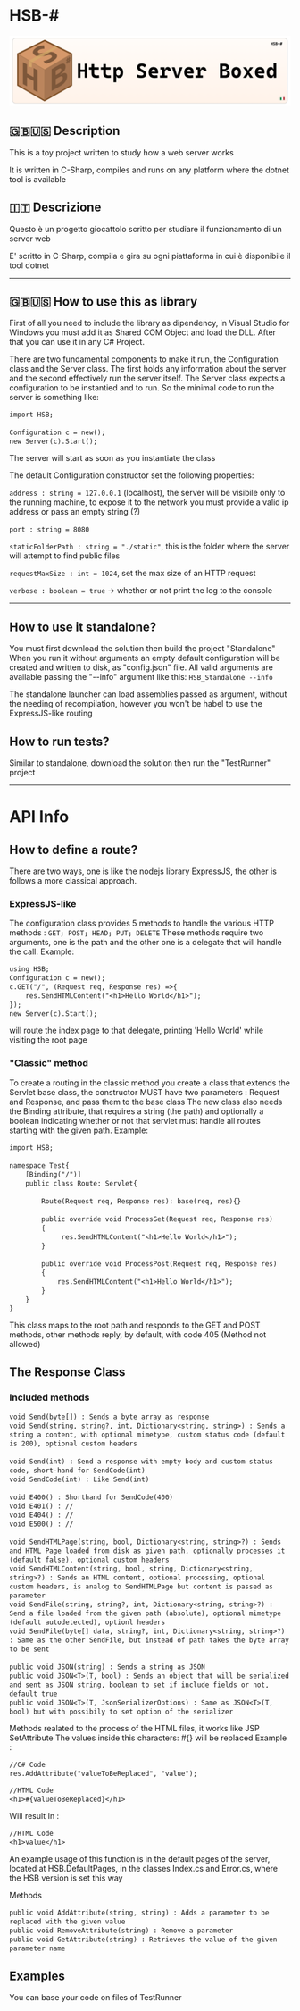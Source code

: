 # HSB-#
![alt text](banner.png)
## 🇬🇧🇺🇸 Description

This is a toy project written to study how a web server works

It is written in C-Sharp, compiles and runs on any platform where the dotnet tool is available

## 🇮🇹 Descrizione

Questo è un progetto giocattolo scritto per studiare il funzionamento di un server web

E' scritto in C-Sharp, compila e gira su ogni piattaforma in cui è disponibile il tool dotnet

-----

## 🇬🇧🇺🇸 How to use this as library


First of all you need to include the library as dipendency, in Visual Studio for Windows you must add it as Shared COM Object and load the DLL.
After that you can use it in any C# Project.

There are two fundamental components to make it run, the Configuration class and the Server class.
The first holds any information about the server and the second effectively run the server itself. The Server class expects a configuration to be instantied and to run.
So the minimal code to run the server is something like:

```
import HSB;

Configuration c = new();
new Server(c).Start();
```

The server will start as soon as you instantiate the class

The default Configuration constructor set the following properties:

`address : string = 127.0.0.1` (localhost), the server will be visibile only to the running machine, to expose it to the network you must provide a valid ip address or pass an empty string (?)

`port : string = 8080`

`staticFolderPath : string = "./static"`, this is the folder where the server will attempt to find public files

`requestMaxSize : int = 1024`, set the max size of an HTTP request

`verbose : boolean = true` -> whether or not print the log to the console

-------

## How to use it standalone?

You must first download the solution then build the project "Standalone"
When you run it without arguments an empty default configuration will be created and written to disk, as "config.json" file.
All valid arguments are available passing the "--info" argument like this:
`HSB_Standalone --info`

The standalone launcher can load assemblies passed as argument, without the needing of recompilation, however you won't be habel to use the ExpressJS-like routing

## How to run tests?

Similar to standalone, download the solution then run the "TestRunner" project

----
# API Info


## How to define a route?

There are two ways, one is like the nodejs library ExpressJS, the other is follows a more classical approach.

### ExpressJS-like

The configuration class provides 5 methods to handle the various HTTP methods :  `GET; POST; HEAD; PUT; DELETE`
These methods require two arguments, one is the path and the other one is a delegate that will handle the call.
Example:

```
using HSB;
Configuration c = new();
c.GET("/", (Request req, Response res) =>{
    res.SendHTMLContent("<h1>Hello World</h1>");
});
new Server(c).Start();
```

will route the index page to that delegate, printing 'Hello World' while visiting the root page


### "Classic" method

To create a routing in the classic method you create a class that extends the Servlet base class, the constructor MUST have two parameters : Request and Response, and pass them to the base class
The new class also needs the Binding attribute, that requires a string (the path) and optionally a boolean indicating whether or not that servlet must handle all routes starting with the given path.
Example: 

```
import HSB;

namespace Test{
    [Binding("/")]
    public class Route: Servlet{
        
        Route(Request req, Response res): base(req, res){}
        
        public override void ProcessGet(Request req, Response res)
        {
             res.SendHTMLContent("<h1>Hello World</h1>");
        }
    
        public override void ProcessPost(Request req, Response res)
        {
            res.SendHTMLContent("<h1>Hello World</h1>");
        }
    }
}
```

This class maps to the root path and responds to the GET and POST methods,
other methods reply, by default, with code 405 (Method not allowed)


## The Response Class

### Included methods
```
void Send(byte[]) : Sends a byte array as response
void Send(string, string?, int, Dictionary<string, string>) : Sends a string a content, with optional mimetype, custom status code (default is 200), optional custom headers

void Send(int) : Send a response with empty body and custom status code, short-hand for SendCode(int)
void SendCode(int) : Like Send(int)

void E400() : Shorthand for SendCode(400)
void E401() : //
void E404() : //
void E500() : //

void SendHTMLPage(string, bool, Dictionary<string, string>?) : Sends and HTML Page loaded from disk as given path, optionally processes it (default false), optional custom headers
void SendHTMLContent(string, bool, string, Dictionary<string, string>?) : Sends an HTML content, optional processing, optional custom headers, is analog to SendHTMLPage but content is passed as parameter
void SendFile(string, string?, int, Dictionary<string, string>?) : Send a file loaded from the given path (absolute), optional mimetype (default autodetected), optionl headers
void SendFile(byte[] data, string?, int, Dictionary<string, string>?) : Same as the other SendFile, but instead of path takes the byte array to be sent

public void JSON(string) : Sends a string as JSON
public void JSON<T>(T, bool) : Sends an object that will be serialized and sent as JSON string, boolean to set if include fields or not, default true
public void JSON<T>(T, JsonSerializerOptions) : Same as JSON<T>(T, bool) but with possibily to set option of the serializer
```
Methods realated to the process of the HTML files, it works like JSP SetAttribute 
The values inside this characters:  #{} will be replaced
Example : 
```
//C# Code
res.AddAttribute("valueToBeReplaced", "value");
```

```
//HTML Code
<h1>#{valueToBeReplaced}</h1>
```
Will result In :

```
//HTML Code
<h1>value</h1>
```

An example usage of this function is in the default pages of the server, located at HSB.DefaultPages, in the classes Index.cs and Error.cs, where the HSB version is set this way

Methods
```
public void AddAttribute(string, string) : Adds a parameter to be replaced with the given value
public void RemoveAttribute(string) : Remove a parameter
public void GetAttribute(string) : Retrieves the value of the given parameter name
```

## Examples
You can base your code on files of TestRunner

